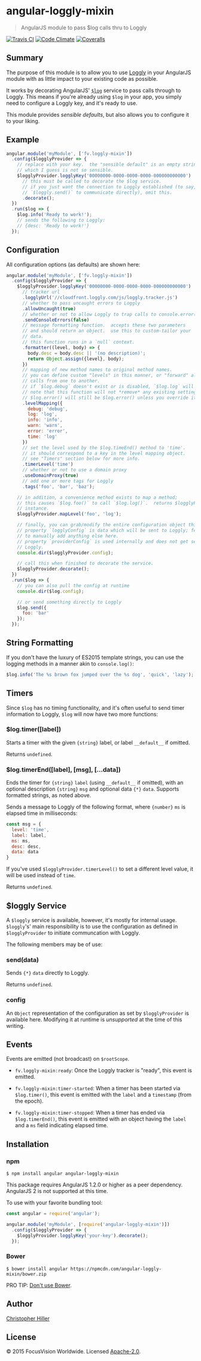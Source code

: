 # angular-loggly-mixin

> AngularJS module to pass $log calls thru to Loggly

[![Travis CI](https://travis-ci.org/decipherinc/angular-loggly-mixin.svg)](https://travis-ci.org/decipherinc/angular-loggly-mixin) [![Code Climate](https://codeclimate.com/github/decipherinc/angular-loggly-mixin/badges/gpa.svg)](https://codeclimate.com/github/decipherinc/angular-loggly-mixin) [![Coveralls](https://coveralls.io/repos/decipherinc/angular-loggly-mixin/badge.svg?branch=master&service=github)](https://coveralls.io/github/decipherinc/angular-loggly-mixin?branch=master)

## Summary

The purpose of this module is to allow you to use [Loggly](https://loggly.com) in your AngularJS module with as little impact to your existing code as possible.

It works by decorating AngularJS' [`$log`](https://code.angularjs.org/1.4.8/docs/api/ng/service/$log) service to pass calls through to Loggly.  This means if you're already using `$log` in your app, you simply need to configure a Loggly key, and it's ready to use.

This module provides *sensible defaults*, but also allows you to configure it to your liking.

## Example

```js
angular.module('myModule', ['fv.loggly-mixin'])
  .config($logglyProvider => {
    // replace with your key.  the "sensible default" is an empty string,
    // which I guess is not so sensible.    
    $logglyProvider.logglyKey('00000000-0000-0000-0000-000000000000')
      // this must be called to decorate the $log service.
      // if you just want the connection to Loggly established (to say, use
      // `$loggly.send()` to communicate directly), omit this.
      .decorate();
  })
  .run($log => {
    $log.info('Ready to work!');
    // sends the following to Loggly:
    // {desc: 'Ready to work!'}
  });
```

## Configuration

All configuration options (as defaults) are shown here:

```js
angular.module('myModule', ['fv.loggly-mixin'])
  .config($logglyProvider => {
    $logglyProvider.logglyKey('00000000-0000-0000-0000-000000000000')
      // tracker url
      .logglyUrl('//cloudfront.loggly.com/js/loggly.tracker.js')
      // whether to pass uncaught errors to Loggly
      .allowUncaught(true)
      // whether or not to allow Loggly to trap calls to console.error()
      .sendConsoleErrors(false)
      // message formatting function.  accepts these two parameters
      // and should return an object.  use this to custom-tailor your
      // data.  
      // this function runs in a `null` context.
      .formatter((level, body) => {
        body.desc = body.desc || '(no description)';
        return Object.assign({level}, body);
      })
      // mapping of new method names to original method names.
      // you can define custom "levels" in this manner, or "forward" all
      // calls from one to another.
      // if `$log.debug` doesn't exist or is disabled, `$log.log` will be used.
      // note that this function will not *remove* any existing settings;
      // $log.error() will still be $log.error() unless you override it.
      .levelMapping({
        debug: 'debug',
        log: 'log',
        info: 'info',
        warn: 'warn',
        error: 'error',
        time: 'log'
      })
      // set the level used by the $log.timeEnd() method to 'time'.
      // it should correspond to a key in the level mapping object.
      // see "Timers" section below for more info.
      .timerLevel('time')
      // whether or not to use a domain proxy
      .useDomainProxy(true)
      // add one or more tags for Loggly
      .tags('foo', 'bar', 'baz');     

    // in addition, a convenience method exists to map a method;
    // this causes `$log.foo()` to call `$log.log()`.  returns $logglyProvider
    // instance.
    $logglyProvider.mapLevel('foo', 'log');

    // finally, you can grab/modify the entire configuration object this way.
    // property `logglyConfig` is data which will be sent to Loggly; feel free
    // to manually add anything else here.
    // property `providerConfig` is used internally and does not get sent to 
    // Loggly.
    console.dir($logglyProvider.config);

    // call this when finished to decorate the service.
    $logglyProvider.decorate();
  })
  .run($log => {
    // you can also pull the config at runtime
    console.dir($log.config);

    // or send something directly to Loggly
    $log.send({
      foo: 'bar'
    });
  });
```

## String Formatting

If you don't have the luxury of ES2015 template strings, you can use the logging methods in a manner akin to `console.log()`:

```js
$log.info('The %s brown fox jumped over the %s dog', 'quick', 'lazy');
```

## Timers

Since `$log` has no timing functionality, and it's often useful to send timer information to Loggly, `$log` will now have two more functions:

### $log.timer([label])

Starts a timer with the given `{string}` label, or label `__default__` if omitted.

Returns `undefined`.

### $log.timerEnd([label], [msg], [...data])

Ends the timer for `{string}` `label` (using `__default__` if omitted), with an optional description `{string}` `msg` and optional data `{*}` `data`.  Supports formatted strings, as noted above.

Sends a message to Loggly of the following format, where `{number}` `ms` is elapsed time in milliseconds:

```js
const msg = {
  level: 'time',
  label: label,  
  ms: ms,
  desc: desc,
  data: data
}
``` 

If you've used `$logglyProvider.timerLevel()` to set a different level value, it will be used instead of `time`.

Returns `undefined`.

## $loggly Service

A `$loggly` service is available, however, it's mostly for internal usage.  `$loggly`'s' main responsibility is to use the configuration as defined in `$logglyProvider` to initiate communcation with Loggly.

The following members may be of use:

### send(data)

Sends `{*}` `data` directly to Loggly.  

Returns `undefined`.
 
### config

An `Object` representation of the configuration as set by `$logglyProvider` is available here.  Modifying it at runtime is *unsupported* at the time of this writing.

## Events

Events are emitted (not broadcast) on `$rootScope`.

- `fv.loggly-mixin:ready`: Once the Loggly tracker is "ready", this event is emitted.

- `fv.loggly-mixin:timer-started`: When a timer has been started via `$log.timer()`, this event is emitted with the `label` and a `timestamp` (from the epoch).

- `fv.loggly-mixin:timer-stopped`: When a timer has ended via `$log.timerEnd()`, this event is emitted with an object having the `label` and a `ms` field indicating elapsed time.

## Installation

### npm

```shell
$ npm install angular angular-loggly-mixin
```

This package requires AngularJS 1.2.0 or higher as a peer dependency.  AngularJS 2 is not supported at this time.

To use with your favorite bundling tool:

```js
const angular = require('angular');

angular.module('myModule', [require('angular-loggly-mixin')])
  .config($logglyProvider => {
    $logglyProvider.logglyKey('your-key').decorate();  
  });
```

### Bower

```shell
$ bower install angular https://npmcdn.com/angular-loggly-mixin/bower.zip
```

PRO TIP: [Don't use Bower](https://medium.com/@kentcdodds/why-i-don-t-commit-generated-files-to-master-a4d76382564).

## Author

[Christopher Hiller](https://github.com/boneskull)

## License

© 2015 FocusVision Worldwide.  Licensed [Apache-2.0](https://github.com/decipherinc/angular-loggly-mixin/blob/master/LICENSE).
